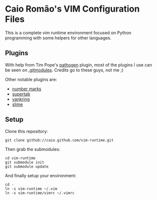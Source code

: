 Caio Romão's VIM Configuration Files
====================================

This is a complete vim runtime environment focused on Python programming
with some helpers for other languages.


Plugins
-------

With help from Tim Pope's [pathogen][1] plugin, most of the plugins I use
can be seen on [.gitmodules][6]. Credits go to these guys, not me ;)

Other notable plugins are:

- [number marks][2]
- [supertab][3]
- [yankring][4]
- [slime][5]


Setup
-----

Clone this repository:

    git clone github://caio.github.com/vim-runtime.git

Then grab the submodules:

    cd vim-runtime
    git submodule init
    git submodule update

And finally setup your environment:

    cd -
    ln -s vim-runtime ~/.vim
    ln -s vim-runtime/vimrc ~/.vimrc

[1]: http://github.com/tpope/vim-pathogen
[2]: http://www.vim.org/scripts/script.php?script_id=2194
[3]: http://www.vim.org/scripts/script.php?script_id=1643
[4]: http://www.vim.org/scripts/script.php?script_id=1234
[5]: http://technotales.wordpress.com/2007/10/03/like-slime-for-vim/
[6]: http://github.com/caio/vim-runtime/blob/master/.gitmodules
